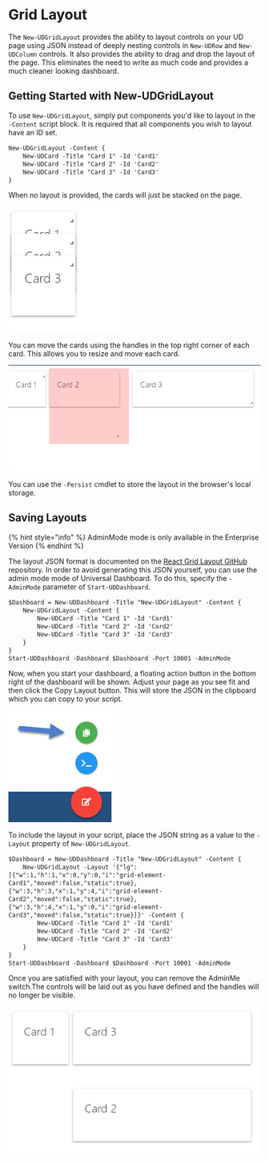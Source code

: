 # Grid Layout

The `New-UDGridLayout` provides the ability to layout controls on your UD page using JSON instead of deeply nesting controls in `New-UDRow` and `New-UDColumn` controls. It also provides the ability to drag and drop the layout of the page. This eliminates the need to write as much code and provides a much cleaner looking dashboard.

## Getting Started with New-UDGridLayout

To use `New-UDGridLayout`, simply put components you'd like to layout in the `-Content` script block. It is required that all components you wish to layout have an ID set.

```text
New-UDGridLayout -Content {
    New-UDCard -Title "Card 1" -Id 'Card1' 
    New-UDCard -Title "Card 2" -Id 'Card2'
    New-UDCard -Title "Card 3" -Id 'Card3'
}
```

When no layout is provided, the cards will just be stacked on the page.

![](../.gitbook/assets/image%20%2840%29.png)

You can move the cards using the handles in the top right corner of each card. This allows you to resize and move each card.

![](../.gitbook/assets/image%20%2822%29.png)

You can use the `-Persist` cmdlet to store the layout in the browser's local storage.

## Saving Layouts

{% hint style="info" %}
AdminMode mode is only available in the Enterprise Version
{% endhint %}

The layout JSON format is documented on the [React Grid Layout GitHub](https://github.com/strml/react-grid-layout) repository. In order to avoid generating this JSON yourself, you can use the admin mode mode of Universal Dashboard. To do this, specify the `-AdminMode` parameter of `Start-UDDashboard`.

```text
$Dashboard = New-UDDashboard -Title "New-UDGridLayout" -Content {
    New-UDGridLayout -Content {
        New-UDCard -Title "Card 1" -Id 'Card1' 
        New-UDCard -Title "Card 2" -Id 'Card2'
        New-UDCard -Title "Card 3" -Id 'Card3'
    } 
} 
Start-UDDashboard -Dashboard $Dashboard -Port 10001 -AdminMode
```

Now, when you start your dashboard, a floating action button in the bottom right of the dashboard will be shown. Adjust your page as you see fit and then click the Copy Layout button. This will store the JSON in the clipboard which you can copy to your script.

![Copy Layout Button](../.gitbook/assets/image%20%2842%29.png)

To include the layout in your script, place the JSON string as a value to the `-Layout` property of `New-UDGridLayout`.

```text
$Dashboard = New-UDDashboard -Title "New-UDGridLayout" -Content {
    New-UDGridLayout -Layout '{"lg":[{"w":1,"h":1,"x":0,"y":0,"i":"grid-element-Card1","moved":false,"static":true},{"w":3,"h":3,"x":1,"y":4,"i":"grid-element-Card2","moved":false,"static":true},{"w":3,"h":4,"x":1,"y":0,"i":"grid-element-Card3","moved":false,"static":true}]}' -Content {
        New-UDCard -Title "Card 1" -Id 'Card1' 
        New-UDCard -Title "Card 2" -Id 'Card2'
        New-UDCard -Title "Card 3" -Id 'Card3'
    } 
} 
Start-UDDashboard -Dashboard $Dashboard -Port 10001 -AdminMode
```

Once you are satisfied with your layout, you can remove the AdminMe switch.The controls will be laid out as you have defined and the handles will no longer be visible.

![](../.gitbook/assets/image%20%2816%29.png)


